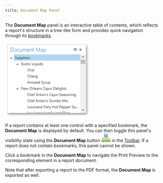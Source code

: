 ```yaml
---
title: Document Map Panel
---
```

The **Document Map** panel is an interactive table of contents, which reflects a report's structure in a tree-like form and provides quick navigation through its [bookmarks](../../../../../interface-elements-for-desktop/articles/report-designer/report-designer-for-wpf/creating-reports/report-navigation-and-interactivity/add-bookmarks.md).

![WPFDesigner_DocumentMapPanel](../../../../images/Img120299.png)

If a report contains at least one control with a specified bookmark, the **Document Map** is displayed by default. You can then toggle this panel's visibility state using the **Document Map** button ![WPFDesigner_PreviewToolbar_DocumentMap](../../../../images/Img120178.png) in the [Toolbar](../../../../../interface-elements-for-desktop/articles/report-designer/report-designer-for-wpf/document-preview/preview-toolbar.md). If a report does not contain bookmarks, this panel cannot be shown.

Click a bookmark in the **Document Map** to navigate the Print Preview to the corresponding element in a report document.

Note that after exporting a report to the PDF format, the **Document Map** is exported as well.